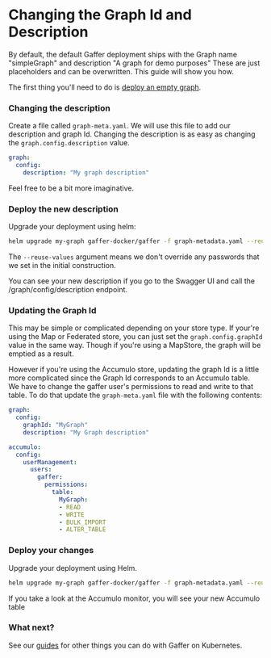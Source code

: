 Changing the Graph Id and Description
=======================================
By default, the default Gaffer deployment ships with the Graph name "simpleGraph" and description "A  graph for demo purposes" These are just placeholders and can be overwritten. This guide will show you how.

The first thing you'll need to do is [deploy an empty graph](./deploy-empty-graph.md).

### Changing the description
Create a file called `graph-meta.yaml`. We will use this file to add our description and graph Id.
Changing the description is as easy as changing the `graph.config.description` value.
```yaml
graph:
  config:
    description: "My graph description"
```
Feel free to be a bit more imaginative.

### Deploy the new description
Upgrade your deployment using helm:

```bash
helm upgrade my-graph gaffer-docker/gaffer -f graph-metadata.yaml --reuse-values
```

The `--reuse-values` argument means we don't override any passwords that we set in the initial construction.

You can see your new description if you go to the Swagger UI and call the /graph/config/description endpoint.

### Updating the Graph Id

This may be simple or complicated depending on your store type. If your're using the Map or Federated store, you can just set the
`graph.config.graphId` value in the same way. Though if you're using a MapStore, the graph will be emptied as a result.

However if you're using the Accumulo store, updating the graph Id is a little more complicated since the Graph Id corresponds to an Accumulo table. We have to change the gaffer user's permissions to read and write to that table. To do that update the `graph-meta.yaml` file with the following contents:
```yaml
graph:
  config:
    graphId: "MyGraph"
    description: "My Graph description"

accumulo:
  config:
    userManagement:
      users:
        gaffer:
          permissions:
            table:
              MyGraph:
              - READ
              - WRITE
              - BULK_IMPORT
              - ALTER_TABLE
```

### Deploy your changes
Upgrade your deployment using Helm.
```bash
helm upgrade my-graph gaffer-docker/gaffer -f graph-metadata.yaml --reuse-values
```

If you take a look at the Accumulo monitor, you will see your new Accumulo table

### What next?
See our [guides](./guides.md) for other things you can do with Gaffer on Kubernetes.
